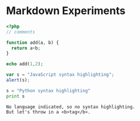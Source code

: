 # Markdown Experiments

```php
<?php 
// comments 

function add(a, b) {
  return a+b;
}

echo add(1,2);
```

```javascript
var s = "JavaScript syntax highlighting";
alert(s);
```
 
```python
s = "Python syntax highlighting"
print s
```
 
```
No language indicated, so no syntax highlighting. 
But let's throw in a <b>tag</b>.
```

